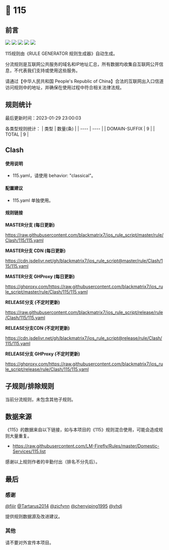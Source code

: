 # 🧸 115

## 前言

![](https://shields.io/badge/-移除重复规则-ff69b4) ![](https://shields.io/badge/-DOMAIN与DOMAIN--SUFFIX合并-green) ![](https://shields.io/badge/-DOMAIN--SUFFIX间合并-critical) ![](https://shields.io/badge/-DOMAIN--SUFFIX与DOMAIN--KEYWORD合并-blue) ![](https://shields.io/badge/-IP--CIDR(6)合并-blueviolet) 

115规则由《RULE GENERATOR 规则生成器》自动生成。

分流规则是互联网公共服务的域名和IP地址汇总，所有数据均收集自互联网公开信息，不代表我们支持或使用这些服务。

请通过【中华人民共和国 People's Republic of China】合法的互联网出入口信道访问规则中的地址，并确保在使用过程中符合相关法律法规。

## 规则统计

最后更新时间：2023-01-29 23:00:03

各类型规则统计：
| 类型 | 数量(条)  | 
| ---- | ----  |
| DOMAIN-SUFFIX | 9  | 
| TOTAL | 9  | 


## Clash 

#### 使用说明
- 115.yaml，请使用 behavior: "classical"。

#### 配置建议
- 115.yaml 单独使用。

#### 规则链接
**MASTER分支 (每日更新)**

https://raw.githubusercontent.com/blackmatrix7/ios_rule_script/master/rule/Clash/115/115.yaml

**MASTER分支 CDN (每日更新)**

https://cdn.jsdelivr.net/gh/blackmatrix7/ios_rule_script@master/rule/Clash/115/115.yaml

**MASTER分支 GHProxy (每日更新)**

https://ghproxy.com/https://raw.githubusercontent.com/blackmatrix7/ios_rule_script/master/rule/Clash/115/115.yaml

**RELEASE分支 (不定时更新)**

https://raw.githubusercontent.com/blackmatrix7/ios_rule_script/release/rule/Clash/115/115.yaml

**RELEASE分支CDN (不定时更新)**

https://cdn.jsdelivr.net/gh/blackmatrix7/ios_rule_script@release/rule/Clash/115/115.yaml

**RELEASE分支 GHProxy (不定时更新)**

https://ghproxy.com/https://raw.githubusercontent.com/blackmatrix7/ios_rule_script/release/rule/Clash/115/115.yaml

## 子规则/排除规则


当前分流规则，未包含其他子规则。

## 数据来源

《115》的数据来自以下链接，如与本项目的《115》规则混合使用，可能会造成规则大量重复。

- https://raw.githubusercontent.com/LM-Firefly/Rules/master/Domestic-Services/115.list


感谢以上规则作者的辛勤付出（排名不分先后）。

## 最后

### 感谢

[@fiiir](https://github.com/fiiir) [@Tartarus2014](https://github.com/Tartarus2014) [@zjcfynn](https://github.com/zjcfynn) [@chenyiping1995](https://github.com/chenyiping1995) [@vhdj](https://github.com/vhdj)

提供规则数据源及改进建议。

### 其他

请不要对外宣传本项目。